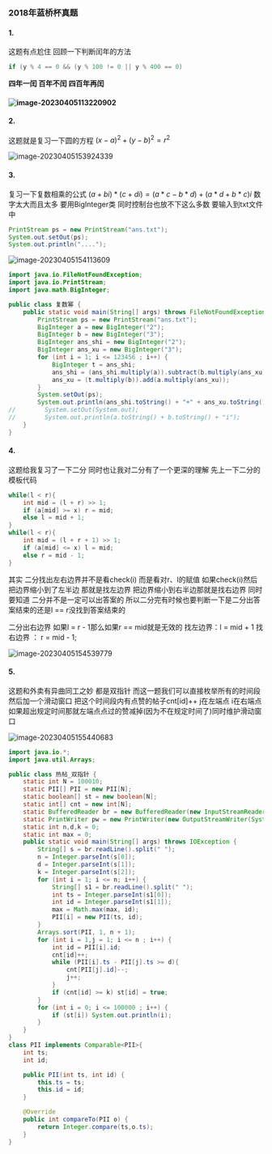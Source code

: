 ### 2018年蓝桥杯真题

#### 1.

这题有点尬住 回顾一下判断闰年的方法

```Java
if (y % 4 == 0 && (y % 100 != 0 || y % 400 == 0)
```

**四年一闰 百年不闰 四百年再闰**

####  ![image-20230405113220902](C:\Users\北师大在逃学子\AppData\Roaming\Typora\typora-user-images\image-20230405113220902.png)

#### 2. 

这题就是复习一下圆的方程 $(x - a)^2 + (y - b) ^2 = r ^2$

![image-20230405153924339](C:\Users\北师大在逃学子\AppData\Roaming\Typora\typora-user-images\image-20230405153924339.png)

#### 3. 

复习一下复数相乘的公式
$(a + bi)*(c + di) = (a*c - b*d) + (a*d + b*c)i$
数字太大而且太多 要用BigInteger类 同时控制台也放不下这么多数 要输入到txt文件中

```Java
PrintStream ps = new PrintStream("ans.txt");
System.out.setOut(ps);
System.out.println("....");
```

![image-20230405154113609](C:\Users\北师大在逃学子\AppData\Roaming\Typora\typora-user-images\image-20230405154113609.png)

```java
import java.io.FileNotFoundException;
import java.io.PrintStream;
import java.math.BigInteger;

public class 复数幂 {
    public static void main(String[] args) throws FileNotFoundException {
        PrintStream ps = new PrintStream("ans.txt");
        BigInteger a = new BigInteger("2");
        BigInteger b = new BigInteger("3");
        BigInteger ans_shi = new BigInteger("2");
        BigInteger ans_xu = new BigInteger("3");
        for (int i = 1; i <= 123456 ; i++) {
            BigInteger t = ans_shi;
            ans_shi = (ans_shi.multiply(a)).subtract(b.multiply(ans_xu));
            ans_xu = (t.multiply(b)).add(a.multiply(ans_xu));
        }
        System.setOut(ps);
        System.out.println(ans_shi.toString() + "+" + ans_xu.toString() + "i");
//        System.setOut(System.out);
//        System.out.println(a.toString() + b.toString() + "i");
    }
}

```

#### 4. 

这题给我复习了一下二分 同时也让我对二分有了一个更深的理解 先上一下二分的模板代码

```java
while(l < r){
    int mid = (l + r) >> 1;
    if (a[mid] >= x) r = mid;
    else l = mid + 1;
}
while(l < r){
    int mid = (l + r + 1) >> 1;
    if (a[mid] <= x) l = mid;
    else r = mid - 1;
}
```

其实 二分找出左右边界并不是看check(i) 而是看对r、l的赋值 如果check(i)然后把边界缩小到了左半边 那就是找左边界 把边界缩小到右半边那就是找右边界 
同时要知道 二分并不是一定可以出答案的 所以二分完有时候也要判断一下是二分出答案结束的还是l == r没找到答案结束的

二分出右边界 如果l = r - 1那么如果r == mid就是无效的 
找左边界：l = mid + 1 找右边界 ： r = mid - 1;

![image-20230405154539779](C:\Users\北师大在逃学子\AppData\Roaming\Typora\typora-user-images\image-20230405154539779.png)

#### 5. 

这题和外卖有异曲同工之妙 都是双指针 而这一题我们可以直接枚举所有的时间段 然后加一个滑动窗口 把这个时间段内有点赞的帖子cnt[id]++ 
j在左端点 i在右端点 如果超出规定时间那就左端点点过的赞减掉(因为不在规定时间了)同时维护滑动窗口

![image-20230405155440683](C:\Users\北师大在逃学子\AppData\Roaming\Typora\typora-user-images\image-20230405155440683.png)

```java
import java.io.*;
import java.util.Arrays;

public class 热帖_双指针 {
    static int N = 100010;
    static PII[] PII = new PII[N];
    static boolean[] st = new boolean[N];
    static int[] cnt = new int[N];
    static BufferedReader br = new BufferedReader(new InputStreamReader(System.in));
    static PrintWriter pw = new PrintWriter(new OutputStreamWriter(System.out));
    static int n,d,k = 0;
    static int max = 0;
    public static void main(String[] args) throws IOException {
        String[] s = br.readLine().split(" ");
        n = Integer.parseInt(s[0]);
        d = Integer.parseInt(s[1]);
        k = Integer.parseInt(s[2]);
        for (int i = 1; i <= n; i++) {
            String[] s1 = br.readLine().split(" ");
            int ts = Integer.parseInt(s1[0]);
            int id = Integer.parseInt(s1[1]);
            max = Math.max(max, id);
            PII[i] = new PII(ts, id);
        }
        Arrays.sort(PII, 1, n + 1);
        for (int i = 1,j = 1; i <= n ; i++) {
            int id = PII[i].id;
            cnt[id]++;
            while (PII[i].ts - PII[j].ts >= d){
                cnt[PII[j].id]--;
                j++;
            }
            if (cnt[id] >= k) st[id] = true;
        }
        for (int i = 0; i <= 100000 ; i++) {
            if (st[i]) System.out.println(i);
        }
    }
}
class PII implements Comparable<PII>{
    int ts;
    int id;

    public PII(int ts, int id) {
        this.ts = ts;
        this.id = id;
    }

    @Override
    public int compareTo(PII o) {
        return Integer.compare(ts,o.ts);
    }
}
```



